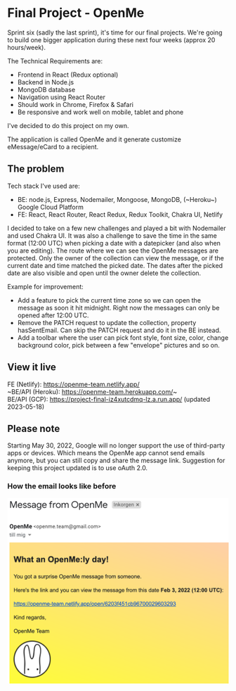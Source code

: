 # Final Project - OpenMe

Sprint six (sadly the last sprint), it's time for our final projects. We're going to build one bigger application during these next four weeks (approx 20 hours/week).

The Technical Requirements are:

- Frontend in React (Redux optional)
- Backend in Node.js
- MongoDB database
- Navigation using React Router
- Should work in Chrome, Firefox & Safari
- Be responsive and work well on mobile, tablet and phone

I've decided to do this project on my own.

The application is called OpenMe and it generate customize eMessage/eCard to a recipient.

## The problem

Tech stack I've used are:

- BE: node.js, Express, Nodemailer, Mongoose, MongoDB, (~Heroku~) Google Cloud Platform
- FE: React, React Router, React Redux, Redux Toolkit, Chakra UI, Netlify

I decided to take on a few new challenges and played a bit with Nodemailer and used Chakra UI.
It was also a challenge to save the time in the same format (12:00 UTC) when picking a date with a datepicker (and also when you are editing).
The route where we can see the OpenMe messages are protected. Only the owner of the collection can view the message, or if the current date and time matched the picked date. The dates after the picked date are also visible and open until the owner delete the collection.

Example for improvement:

- Add a feature to pick the current time zone so we can open the message as soon it hit midnight. Right now the messages can only be opened after 12:00 UTC.
- Remove the PATCH request to update the collection, property hasSentEmail. Can skip the PATCH request and do it in the BE instead.
- Add a toolbar where the user can pick font style, font size, color, change background color, pick between a few "envelope" pictures and so on.

## View it live

FE (Netlify): https://openme-team.netlify.app/ \
~BE/API (Heroku): https://openme-team.herokuapp.com/~ \
BE/API (GCP): https://project-final-iz4xutcdmq-lz.a.run.app/ (updated 2023-05-18)

## Please note

Starting May 30, 2022, Google will no longer support the use of third-party apps or devices. Which means the OpenMe app cannot send emails anymore, but you can still copy and share the message link.
Suggestion for keeping this project updated is to use oAuth 2.0.

### How the email looks like before

![email example](/frontend/public/assets/openme-email.png)
